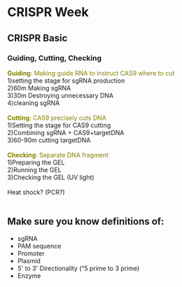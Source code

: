 # CRISPR Week
## CRISPR Basic
### Guiding, Cutting, Checking
<font color="Olive">**Guiding**: Making guide RNA to instruct CAS9 where to cut</font><br/>
1)setting the stage for sgRNA production<br/>
2)60m Making sgRNA<br/>
3)30m Destroying unnecessary DNA<br/>
4)cleaning sgRNA<br/>
<br/>
<font color="Olive">**Cutting**: CAS9 precisely cuts DNA</font><br/>
1)Setting the stage for CAS9 cutting<br/>
2)Combining sgRNA + CAS9+targetDNA<br/>
3)60-90m cutting targetDNA<br/>
<br/>
<font color="Olive">**Checking**: Separate DNA fragment</font><br/>
1)Preparing the GEL<br/>
2)Running the GEL<br/>
3)Checking the GEL (UV light)<br/>
<br/>
Heat shock? (PCR?)<br/>
<br/>
## Make sure you know definitions of:
- sgRNA<br/>
- PAM sequence<br/>
- Promoter<br/>
- Plasmid<br/>
- 5' to 3' Directionality (“5 prime to 3 prime)<br/>
- Enzyme<br/>
<br/>
